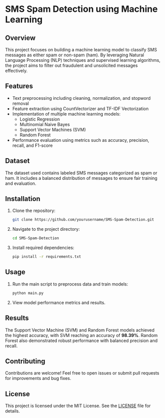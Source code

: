 # SMS Spam Detection using Machine Learning

## Overview
This project focuses on building a machine learning model to classify SMS messages as either spam or non-spam (ham). By leveraging Natural Language Processing (NLP) techniques and supervised learning algorithms, the project aims to filter out fraudulent and unsolicited messages effectively.

## Features
- Text preprocessing including cleaning, normalization, and stopword removal
- Feature extraction using CountVectorizer and TF-IDF Vectorization
- Implementation of multiple machine learning models:
  - Logistic Regression
  - Multinomial Naive Bayes
  - Support Vector Machines (SVM)
  - Random Forest
- Performance evaluation using metrics such as accuracy, precision, recall, and F1-score

## Dataset
The dataset used contains labeled SMS messages categorized as spam or ham. It includes a balanced distribution of messages to ensure fair training and evaluation.

## Installation
1. Clone the repository:
   ```bash
   git clone https://github.com/yourusername/SMS-Spam-Detection.git
   ```
2. Navigate to the project directory:
   ```bash
   cd SMS-Spam-Detection
   ```
3. Install required dependencies:
   ```bash
   pip install -r requirements.txt
   ```

## Usage
1. Run the main script to preprocess data and train models:
   ```bash
   python main.py
   ```
2. View model performance metrics and results.

## Results
The Support Vector Machine (SVM) and Random Forest models achieved the highest accuracy, with SVM reaching an accuracy of **98.39%**. Random Forest also demonstrated robust performance with balanced precision and recall.

## Contributing
Contributions are welcome! Feel free to open issues or submit pull requests for improvements and bug fixes.

## License
This project is licensed under the MIT License. See the [LICENSE](LICENSE) file for details.

